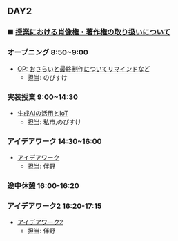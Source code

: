 ## DAY2

### ■ [授業における肖像権・著作権の取り扱いについて](https://protoout.notion.site/acde308ffe03498fad30a271b4a7b128?pvs=4)


### オープニング 8:50~9:00

- [OP: おさらいと最終制作についてリマインドなど](https://www.canva.com/design/DAGE2FVe71k/x-lAIVGHJQAkVlqjj8DKbg/edit)
    - 担当: のびすけ

### 実装授業 9:00~14:30

- [生成AIの活用とIoT](./dev_lesson/)
    - 担当: 私市,のびすけ

### アイデアワーク 14:30~16:00

- [アイデアワーク](./ideation.md)
    - 担当: 伴野

### 途中休憩 16:00-16:20

### アイデアワーク2 16:20-17:15
- [アイデアワーク2](./ideation.md#%E3%82%A2%E3%82%A4%E3%83%87%E3%82%A2%E3%83%AF%E3%83%BC%E3%82%AF2%E9%80%94%E4%B8%AD%E4%BC%91%E6%86%A9%E5%BE%8C)
    - 担当: 伴野
